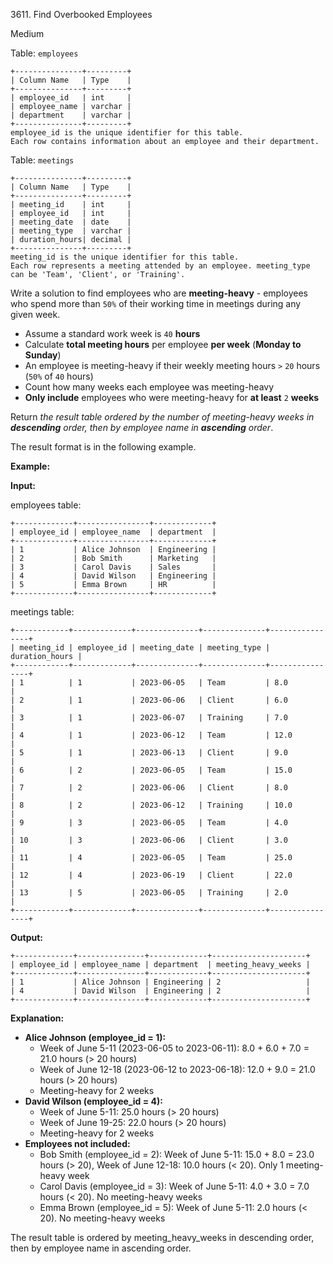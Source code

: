 3611\. Find Overbooked Employees

Medium

Table: `employees`

    +---------------+---------+
    | Column Name   | Type    |
    +---------------+---------+
    | employee_id   | int     |
    | employee_name | varchar |
    | department    | varchar |
    +---------------+---------+
    employee_id is the unique identifier for this table.
    Each row contains information about an employee and their department. 

Table: `meetings`

    +---------------+---------+
    | Column Name   | Type    |
    +---------------+---------+
    | meeting_id    | int     |
    | employee_id   | int     |
    | meeting_date  | date    |
    | meeting_type  | varchar |
    | duration_hours| decimal |
    +---------------+---------+
    meeting_id is the unique identifier for this table.
    Each row represents a meeting attended by an employee. meeting_type can be 'Team', 'Client', or 'Training'. 

Write a solution to find employees who are **meeting-heavy** - employees who spend more than `50%` of their working time in meetings during any given week.

*   Assume a standard work week is `40` **hours**
*   Calculate **total meeting hours** per employee **per week** (**Monday to Sunday**)
*   An employee is meeting-heavy if their weekly meeting hours `>` `20` hours (`50%` of `40` hours)
*   Count how many weeks each employee was meeting-heavy
*   **Only include** employees who were meeting-heavy for **at least** `2` **weeks**

Return _the result table ordered by the number of meeting-heavy weeks in **descending** order, then by employee name in **ascending** order_.

The result format is in the following example.

**Example:**

**Input:**

employees table:

    +-------------+----------------+-------------+
    | employee_id | employee_name  | department  |
    +-------------+----------------+-------------+
    | 1           | Alice Johnson  | Engineering |
    | 2           | Bob Smith      | Marketing   |
    | 3           | Carol Davis    | Sales       |
    | 4           | David Wilson   | Engineering |
    | 5           | Emma Brown     | HR          |
    +-------------+----------------+-------------+ 

meetings table:

    +------------+-------------+--------------+--------------+----------------+
    | meeting_id | employee_id | meeting_date | meeting_type | duration_hours |
    +------------+-------------+--------------+--------------+----------------+
    | 1          | 1           | 2023-06-05   | Team         | 8.0            |
    | 2          | 1           | 2023-06-06   | Client       | 6.0            |
    | 3          | 1           | 2023-06-07   | Training     | 7.0            |
    | 4          | 1           | 2023-06-12   | Team         | 12.0           |
    | 5          | 1           | 2023-06-13   | Client       | 9.0            |
    | 6          | 2           | 2023-06-05   | Team         | 15.0           |
    | 7          | 2           | 2023-06-06   | Client       | 8.0            |
    | 8          | 2           | 2023-06-12   | Training     | 10.0           |
    | 9          | 3           | 2023-06-05   | Team         | 4.0            |
    | 10         | 3           | 2023-06-06   | Client       | 3.0            |
    | 11         | 4           | 2023-06-05   | Team         | 25.0           |
    | 12         | 4           | 2023-06-19   | Client       | 22.0           |
    | 13         | 5           | 2023-06-05   | Training     | 2.0            |
    +------------+-------------+--------------+--------------+----------------+ 

**Output:**

    +-------------+---------------+-------------+---------------------+
    | employee_id | employee_name | department  | meeting_heavy_weeks |
    +-------------+---------------+-------------+---------------------+
    | 1           | Alice Johnson | Engineering | 2                   |
    | 4           | David Wilson  | Engineering | 2                   |
    +-------------+---------------+-------------+---------------------+ 

**Explanation:**

*   **Alice Johnson (employee\_id = 1):**
    *   Week of June 5-11 (2023-06-05 to 2023-06-11): 8.0 + 6.0 + 7.0 = 21.0 hours (> 20 hours)
    *   Week of June 12-18 (2023-06-12 to 2023-06-18): 12.0 + 9.0 = 21.0 hours (> 20 hours)
    *   Meeting-heavy for 2 weeks
*   **David Wilson (employee\_id = 4):**
    *   Week of June 5-11: 25.0 hours (> 20 hours)
    *   Week of June 19-25: 22.0 hours (> 20 hours)
    *   Meeting-heavy for 2 weeks
*   **Employees not included:**
    *   Bob Smith (employee\_id = 2): Week of June 5-11: 15.0 + 8.0 = 23.0 hours (> 20), Week of June 12-18: 10.0 hours (< 20). Only 1 meeting-heavy week
    *   Carol Davis (employee\_id = 3): Week of June 5-11: 4.0 + 3.0 = 7.0 hours (< 20). No meeting-heavy weeks
    *   Emma Brown (employee\_id = 5): Week of June 5-11: 2.0 hours (< 20). No meeting-heavy weeks

The result table is ordered by meeting\_heavy\_weeks in descending order, then by employee name in ascending order.